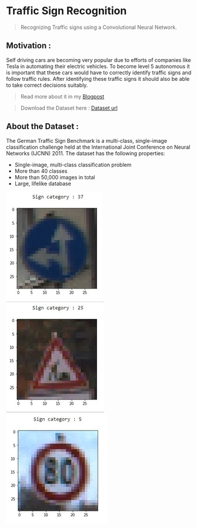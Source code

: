 # Traffic Sign Recognition
> Recognizing Traffic signs using a Convolutional Neural Network.

## Motivation :
Self driving cars are becoming very popular due to efforts of companies like Tesla in automating their electric vehicles.
To become level 5 autonomous it is important that these cars would have to correctly identify traffic signs and follow traffic rules.
After identifying these traffic signs it should also be able to take correct decisions suitably.

> Read more about it in my [Blogpost](https://medium.com/analytics-vidhya/traffic-signs-recognition-for-self-driving-cars-6ee30f5dc952)

> Download the Dataset here : [Dataset url](https://www.kaggle.com/meowmeowmeowmeowmeow/gtsrb-german-traffic-sign)

## About the Dataset :

The German Traffic Sign Benchmark is a multi-class, single-image classification challenge held at the International Joint Conference on Neural Networks (IJCNN) 2011. The dataset has the following properties:

- Single-image, multi-class classification problem
- More than 40 classes
- More than 50,000 images in total
- Large, lifelike database

![](images/01.jpg) ![](images/02.jpg) ![](images/03.jpg)
